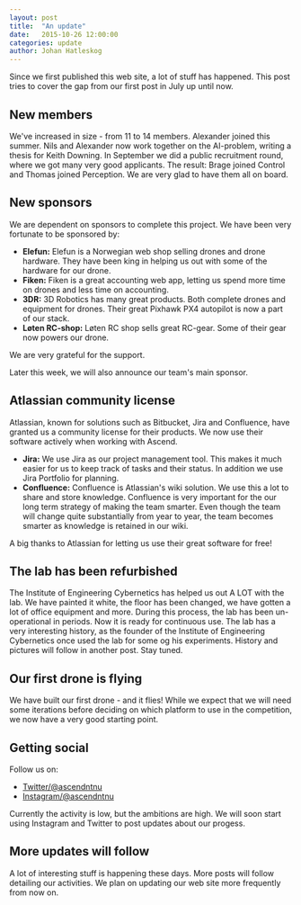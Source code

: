 ```yaml
---
layout: post
title:  "An update"
date:   2015-10-26 12:00:00
categories: update
author: Johan Hatleskog
---
```

Since we first published this web site, a lot of stuff has happened. This post tries to cover the gap from our first post in July up until now.

## New members
We've increased in size - from 11 to 14 members. Alexander joined this summer. Nils and Alexander now work together on the AI-problem, writing a thesis for Keith Downing. In September we did a public recruitment round, where we got many very good applicants. The result: Brage joined Control and Thomas joined Perception. We are very glad to have them all on board.

## New sponsors
We are dependent on sponsors to complete this project. We have been very fortunate to be sponsored by:

* **Elefun:** Elefun is a Norwegian web shop selling drones and drone hardware. They have been king in helping us out with some of the hardware for our drone.
* **Fiken:** Fiken is a great accounting web app, letting us spend more time on drones and less time on accounting.
* **3DR:** 3D Robotics has many great products. Both complete drones and equipment for drones. Their great Pixhawk PX4 autopilot is now a part of our stack.
* **Løten RC-shop:** Løten RC shop sells great RC-gear. Some of their gear now powers our drone.

We are very grateful for the support.

Later this week, we will also announce our team's main sponsor.

## Atlassian community license
Atlassian, known for solutions such as Bitbucket, Jira and Confluence, have granted us a community license for their products. We now use their software actively when working with Ascend.

* **Jira:** We use Jira as our project management tool. This makes it much easier for us to keep track of tasks and their status. In addition we use Jira Portfolio for planning.
* **Confluence:** Confluence is Atlassian's wiki solution. We use this a lot to share and store knowledge. Confluence is very important for the our long term strategy of making the team smarter. Even though the team will change quite substantially from year to year, the team becomes smarter as knowledge is retained in our wiki.

A big thanks to Atlassian for letting us use their great software for free!

## The lab has been refurbished
The Institute of Engineering Cybernetics has helped us out A LOT with the lab. We have painted it white, the floor has been changed, we have gotten a lot of office equipment and more. During this process, the lab has been un-operational in periods. Now it is ready for continuous use. The lab has a very interesting history, as the founder of the Institute of Engineering Cybernetics once used the lab for some og his experiments. History and pictures will follow in another post. Stay tuned.

## Our first drone is flying
We have built our first drone - and it flies! While we expect that we will need some iterations before deciding on which platform to use in the competition, we now have a very good starting point.

## Getting social
Follow us on:

* [Twitter/@ascendntnu](https://twitter.com/ascendntnu/)
* [Instagram/@ascendntnu](https://instagram.com/ascendntnu/)

Currently the activity is low, but the ambitions are high. We will soon start using Instagram and Twitter to post updates about our progess.

## More updates will follow
A lot of interesting stuff is happening these days. More posts will follow detailing our activities. We plan on updating our web site more frequently from now on.